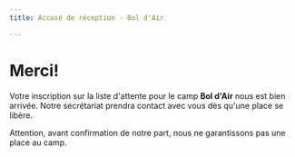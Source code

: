 ```yaml
---
title: Accusé de réception - Bol d'Air

---
```

# Merci!

Votre inscription sur la liste d'attente pour le camp **Bol d'Air** nous est bien arrivée. Notre secrétariat prendra contact avec vous dès qu'une place se libère.

Attention, avant confirmation de notre part, nous ne garantissons pas une place au camp.

